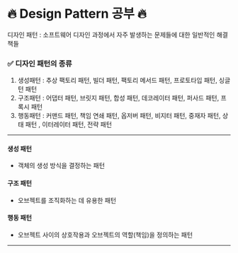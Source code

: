 # 🔥 Design Pattern 공부 🔥


디자인 패턴 : 소프트웨어 디자인 과정에서 자주 발생하는 문제들에 대한 일반적인 해결책들
<br>


### ✅ 디자인 패턴의 종류
1. 생성패턴 : 추상 팩토리 패턴, 빌더 패턴, 팩토리 메서드 패턴, 프로토타입 패턴, 싱글턴 패턴
2. 구조패턴 : 어댑터 패턴, 브릿지 패턴, 합성 패턴, 데코레이터 패턴, 퍼사드 패턴, 프록시 패턴
3. 행동패턴 : 커맨드 패턴, 책임 연쇄 패턴, 옵저버 패턴, 비지터 패턴, 중재자 패턴, 상태 패턴 , 이터레이터 패턴, 전략 패턴

-----

#### 생성 패턴 
- 객체의 생성 방식을 결정하는 패턴

#### 구조 패턴
- 오브젝트를 조직화하는 데 유용한 패턴

#### 행동 패턴 
- 오브젝트 사이의 상호작용과 오브젝트의 역할(책임)을 정의하는 패턴

-----
